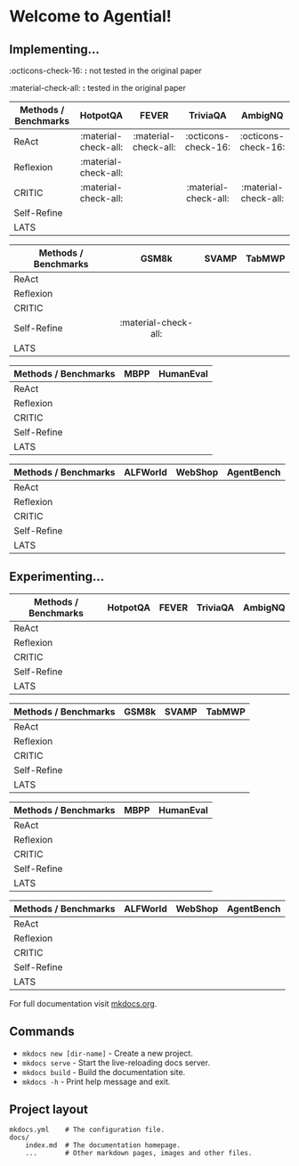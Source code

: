 <script src="https://cdn.jsdelivr.net/npm/marked/marked.min.js"></script>

# Welcome to Agential!

## Implementing...

:octicons-check-16: **:** not tested in the original paper

:material-check-all: **:** tested in the original paper

| **Methods / Benchmarks** |       HotpotQA       |        FEVER         |       TriviaQA       |       AmbigNQ        |
| ------------------------ | :------------------: | :------------------: | :------------------: | :------------------: |
| ReAct                    | :material-check-all: | :material-check-all: | :octicons-check-16:  | :octicons-check-16:  |
| Reflexion                | :material-check-all: |                      |                      |                      |
| CRITIC                   | :material-check-all: |                      | :material-check-all: | :material-check-all: |
| Self-Refine              |                      |                      |                      |                      |
| LATS                     |                      |                      |                      |                      |

| **Methods / Benchmarks** |        GSM8k         | SVAMP | TabMWP |
| ------------------------ | :------------------: | :---: | :----: |
| ReAct                    |                      |       |        |
| Reflexion                |                      |       |        |
| CRITIC                   |                      |       |        |
| Self-Refine              | :material-check-all: |       |        |
| LATS                     |                      |       |        |

| **Methods / Benchmarks** | MBPP  | HumanEval |
| ------------------------ | :---: | :-------: |
| ReAct                    |       |           |
| Reflexion                |       |           |
| CRITIC                   |       |           |
| Self-Refine              |       |           |
| LATS                     |       |           |

| **Methods / Benchmarks** | ALFWorld | WebShop | AgentBench |
| ------------------------ | :------: | :-----: | :--------: |
| ReAct                    |          |         |            |
| Reflexion                |          |         |            |
| CRITIC                   |          |         |            |
| Self-Refine              |          |         |            |
| LATS                     |          |         |            |

## Experimenting...


| **Methods / Benchmarks** | HotpotQA | FEVER | TriviaQA | AmbigNQ |
| ------------------------ | :------: | :---: | :------: | :-----: |
| ReAct                    |          |       |          |         |
| Reflexion                |          |       |          |         |
| CRITIC                   |          |       |          |         |
| Self-Refine              |          |       |          |         |
| LATS                     |          |       |          |         |

| **Methods / Benchmarks** | GSM8k | SVAMP | TabMWP |
| ------------------------ | :---: | :---: | :----: |
| ReAct                    |       |       |        |
| Reflexion                |       |       |        |
| CRITIC                   |       |       |        |
| Self-Refine              |       |       |        |
| LATS                     |       |       |        |

| **Methods / Benchmarks** | MBPP  | HumanEval |
| ------------------------ | :---: | :-------: |
| ReAct                    |       |           |
| Reflexion                |       |           |
| CRITIC                   |       |           |
| Self-Refine              |       |           |
| LATS                     |       |           |

| **Methods / Benchmarks** | ALFWorld | WebShop | AgentBench |
| ------------------------ | :------: | :-----: | :--------: |
| ReAct                    |          |         |            |
| Reflexion                |          |         |            |
| CRITIC                   |          |         |            |
| Self-Refine              |          |         |            |
| LATS                     |          |         |            |

For full documentation visit [mkdocs.org](https://www.mkdocs.org).

## Commands

* `mkdocs new [dir-name]` - Create a new project.
* `mkdocs serve` - Start the live-reloading docs server.
* `mkdocs build` - Build the documentation site.
* `mkdocs -h` - Print help message and exit.

## Project layout

    mkdocs.yml    # The configuration file.
    docs/
        index.md  # The documentation homepage.
        ...       # Other markdown pages, images and other files.
